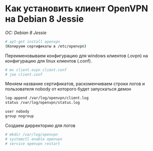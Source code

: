 # Как установить клиент OpenVPN на Debian 8 Jessie
*OC: Debian 8 Jessie*

```bash
# apt-get install openvpn
(Копируем сертификаты в /etc/openvpn)
```

Переименовываем конфигурацию для windows клиентов (.ovpn) на конфигурацию для linux клиентов (.conf). 
```bash
# mv client.ovpn client.conf
# joe client.conf
```

Меняем название сертификатов, раскоменчиваем строки логов и пользователя nobody от которого будет запускаться демон
```bash
log-append /var/log/openvpn/client.log
status /var/log/openvpn/status.log

user nobody
group nogroup
```

Создаем дирректорию для логов
```bash
# mkdir /var/log/openvpn
# systemctl enable openvpn
# service openvpn restart
```